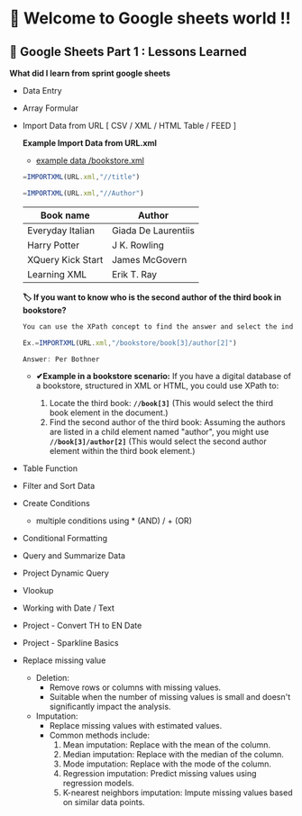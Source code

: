 # 🌻 Welcome to Google sheets world !!
##  📁  Google Sheets Part 1 : Lessons Learned
**What did I learn from sprint google sheets**

- Data Entry 
- Array Formular 
- Import Data from URL [ CSV / XML / HTML Table / FEED ]
  
   **Example Import Data from URL.xml**
    - [example data /bookstore.xml](https://raw.githubusercontent.com/toyeiei/jetbrains-python/master/bookshop.xml)
     ```javascript
     =IMPORTXML(URL.xml,"//title")
     ```
     ```javascript
    =IMPORTXML(URL.xml,"//Author")
     ```
    | Book name  | Author |
    | ----------- | ----------- |
    | Everyday Italian | Giada De Laurentiis|
    | Harry Potter| J K. Rowling |
    | XQuery Kick Start | James McGovern |
    | Learning XML | Erik T. Ray |

    **🏷 If you want to know who is the second author of the third book in bookstore?**
     ```javascript
    You can use the XPath concept to find the answer and select the index you want to know.

    Ex.=IMPORTXML(URL.xml,"/bookstore/book[3]/author[2]")

    Answer: Per Bothner

    ```
    - **✔Example in a bookstore scenario:** If you have a digital database of a bookstore, structured in XML or HTML, you could use XPath to:

      1. Locate the third book:  **```//book[3]```**  (This would select the third book element in the document.)
      2. Find the second author of the third book: Assuming the authors are listed in a child element named "author", you might use **```//book[3]/author[2]```** (This     would select the second author element within the third book element.)
- Table Function
- Filter and Sort Data 
- Create Conditions
  - multiple conditions using * (AND) / + (OR) 
- Conditional Formatting
- Query and Summarize Data
- Project Dynamic Query
- Vlookup
- Working with Date / Text
- Project - Convert TH to EN Date
- Project - Sparkline Basics
- Replace missing value
  - Deletion:
    - Remove rows or columns with missing values.
    - Suitable when the number of missing values is small and doesn't significantly impact the analysis.
  - Imputation:
    - Replace missing values with estimated values.
    - Common methods include:
      1. Mean imputation: Replace with the mean of the column.
      2. Median imputation: Replace with the median of the column.
      3. Mode imputation: Replace with the mode of the column.
      4. Regression imputation: Predict missing values using regression models.
      5. K-nearest neighbors imputation: Impute missing values based on similar data points.   



